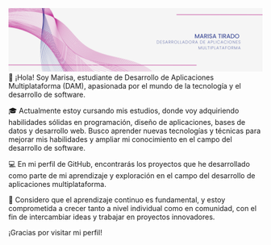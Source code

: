 ![Imagen portada](https://github.com/marisatt/marisatt/blob/main/ImagenPortada.png)
👋 ¡Hola! Soy Marisa, estudiante de Desarrollo de Aplicaciones Multiplataforma (DAM), apasionada por el mundo de la tecnología y el desarrollo de software.

🎓 Actualmente estoy cursando mis estudios, donde voy adquiriendo habilidades sólidas en programación, diseño de aplicaciones, bases de datos y desarrollo web. Busco aprender nuevas tecnologías y técnicas para mejorar mis habilidades y ampliar mi conocimiento en el campo del desarrollo de software.

💻 En mi perfil de GitHub, encontrarás los proyectos que he desarrollado como parte de mi aprendizaje y exploración en el campo del desarrollo de aplicaciones multiplataforma.

🚀 Considero que el aprendizaje continuo es fundamental, y estoy comprometida a crecer tanto a nivel individual como en comunidad, con el fin de intercambiar ideas y trabajar en proyectos innovadores.

¡Gracias por visitar mi perfil!
<!--
**marisatt/marisatt** is a ✨ _special_ ✨ repository because its `README.md` (this file) appears on your GitHub profile.

Here are some ideas to get you started:

- 🔭 I’m currently working on ...
- 🌱 I’m currently learning ...
- 👯 I’m looking to collaborate on ...
- 🤔 I’m looking for help with ...
- 💬 Ask me about ...
- 📫 How to reach me: ...
- 😄 Pronouns: ...
- ⚡ Fun fact: ...
-->
